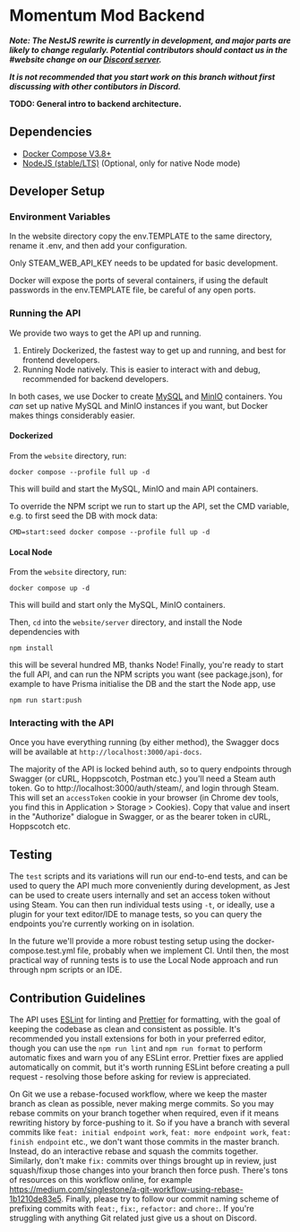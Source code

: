 # Momentum Mod Backend

_**Note: The NestJS rewrite is currently in development, and major parts are likely to change regularly.
Potential contributors should contact us in the #website change on our [Discord server](discord.gg/momentummod).**_

_**It is not recommended that you start work on this branch without first discussing with other contibutors in Discord.**_

**TODO: General intro to backend architecture.**

## Dependencies

-   [Docker Compose V3.8+](https://docs.docker.com/compose/install/)
-   [NodeJS (stable/LTS)](https://nodejs.org/en/download/) (Optional, only for native Node mode)

## Developer Setup

### Environment Variables

In the website directory copy the env.TEMPLATE to the same directory, rename it .env, and then add your configuration.

Only STEAM_WEB_API_KEY needs to be updated for basic development.

Docker will expose the ports of several containers, if using the default passwords in the env.TEMPLATE file, be careful
of any open ports.

### Running the API

We provide two ways to get the API up and running.

1. Entirely Dockerized, the fastest way to get up and running, and best for frontend developers.
2. Running Node natively. This is easier to interact with and debug, recommended for backend developers.

In both cases, we use Docker to create [MySQL](https://www.mysql.com/) and [MinIO](https://min.io/) containers. You _can_
set up native MySQL and MinIO instances if you want, but Docker makes things considerably easier.

#### Dockerized

From the `website` directory, run:

```
docker compose --profile full up -d
```

This will build and start the MySQL, MinIO and main API containers.

To override the NPM script we run to start up the API, set the CMD variable, e.g. to first seed the DB with mock data:

```
CMD=start:seed docker compose --profile full up -d
```

#### Local Node

From the `website` directory, run:

```
docker compose up -d
```

This will build and start only the MySQL, MinIO containers.

Then, `cd` into the `website/server` directory, and install the Node dependencies with
```
npm install
```

this will be several hundred MB, thanks Node! Finally, you're ready to start the full API, and can run the NPM scripts
you want (see package.json), for example to have Prisma initialise the DB and the start the Node app, use
```
npm run start:push
```

### Interacting with the API

Once you have everything running (by either method), the Swagger docs will be available at
`http://localhost:3000/api-docs`.

The majority of the API is locked behind auth, so to query endpoints through Swagger (or cURL, Hoppscotch, Postman etc.)
you'll need a Steam auth token. Go to http://localhost:3000/auth/steam/, and login through Steam. This will set an
`accessToken` cookie in your browser (in Chrome dev tools, you find this in Application > Storage > Cookies). Copy
that value and insert in the "Authorize" dialogue in Swagger, or as the bearer token in cURL, Hoppscotch etc.

## Testing

The `test` scripts and its variations will run our end-to-end tests, and can be used to query the API much more
conveniently during development, as Jest can be used to create users internally and set an access token without using
Steam. You can then run individual tests using `-t`, or ideally, use a plugin for your text editor/IDE to manage tests,
so you can query the endpoints you're currently working on in isolation.

In the future we'll provide a more robust testing setup using the docker-compose.test.yml file, probably when we
implement CI. Until then, the most practical way of running tests is to use the Local Node approach and run through npm
scripts or an IDE.

## Contribution Guidelines

The API uses [ESLint](https://eslint.org/) for linting and [Prettier](https://prettier.io/) for formatting, with the
goal of keeping the codebase as clean and consistent as possible. It's recommended you install extensions for both in
your preferred editor, though you can use the `npm run lint` and `npm run format` to perform automatic fixes and warn
you of any ESLint error. Prettier fixes are applied automatically on commit, but it's worth running ESLint before
creating a pull request - resolving those before asking for review is appreciated.

On Git we use a rebase-focused workflow, where we keep the master branch as clean as possible, never making merge
commits. So you may rebase commits on your branch together when required, even if it means rewriting history by
force-pushing to it. So if you have a branch with several commits like `feat: initial endpoint work`,
`feat: more endpoint work`, `feat: finish endpoint` etc., we don't want those commits in the master branch. Instead,
do an interactive rebase and squash the commits together. Similarly, don't make `fix:` commits over things brought up
in review, just squash/fixup those changes into your branch then force push. There's tons of resources on this workflow
online, for example https://medium.com/singlestone/a-git-workflow-using-rebase-1b1210de83e5. Finally, please try to
follow our commit naming scheme of prefixing commits with `feat:`, `fix:`, `refactor:` and `chore:`. If you're
struggling with anything Git related just give us a shout on Discord.
